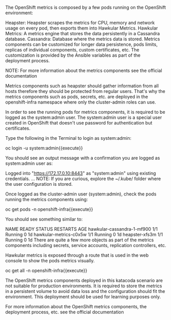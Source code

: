 The OpenShift metrics is composed by a few pods running on the OpenShift environment:

Heapster: Heapster scrapes the metrics for CPU, memory and network usage on every pod, then exports them into Hawkular Metrics.
Hawkular Metrics: A metrics engine that stores the data persistently in a Cassandra database.
Cassandra: Database where the metrics data is stored.
Metrics components can be customized for longer data persistence, pods limits, replicas of individual components, custom certificates, etc. The customization is provided by the Ansible variables as part of the deployment process.

NOTE: For more information about the metrics components see the official documentation

Metrics components such as heapster should gather information from all hosts therefore they should be protected from regular users. That's why the metrics components such as pods, secrets, etc. are deployed in the openshift-infra namespace where only the cluster-admin roles can use.

In order to see the running pods for metrics components, it is required to be logged as the system:admin user. The system:admin user is a special user created in OpenShift that doesn't use password for authentication but certificates.

Type the following in the Terminal to login as system:admin:

oc login -u system:admin{{execute}}

You should see an output message with a confirmation you are logged as system:admin user as:

Logged into "https://172.17.0.10:8443" as "system:admin" using existing credentials.
...
NOTE: If you are curious, explore the ~/.kube/ folder where the user configuration is stored.

Once logged as the cluster-admin user (system:admin), check the pods running the metrics components using:

oc get pods -n openshift-infra{{execute}}

You should see something similar to:

NAME                         READY     STATUS    RESTARTS   AGE
hawkular-cassandra-1-mf900   1/1       Running   0          1d
hawkular-metrics-c0x5w       1/1       Running   0          1d
heapster-xfs3m               1/1       Running   0          1d
There are quite a few more objects as part of the metrics components including secrets, service accounts, replication controllers, etc.

Hawkular metrics is exposed through a route that is used in the web console to show the pods metrics visually.

oc get all -n openshift-infra{{execute}}

The OpenShift metrics components deployed in this katacoda scenario are not suitable for production environments. It is required to store the metrics in a persistent volume to avoid data loss and the configuration should fit the environment. This deployment should be used for learning purposes only.

For more information about the OpenShift metrics components, the deployment process, etc. see the official documentation
